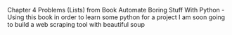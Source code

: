 Chapter 4 Problems (Lists) from Book Automate Boring Stuff With Python - Using this book in order to learn some python for a project I am soon going to build a web scraping tool with beautiful soup 

